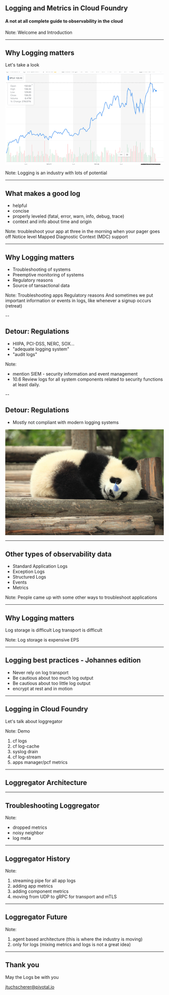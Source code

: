<!-- .slide: class="titlePage" -->

## Logging and Metrics in Cloud Foundry

#### A not at all complete guide to observability in the cloud

Note:
Welcome and Introduction

---

## Why Logging matters

Let's take a look 

![Splunk stock price is surging](./images/splunk-stock.png) <!-- .element: class="fragment" data-fragment-index="1" -->

Note:
Logging is an industry with lots of potential

---

## What makes a good log

* helpful
* concise
* properly leveled (fatal, error, warn, info, debug, trace)
* context and info about time and origin

Note:
troubleshoot your app at three in the morning when your pager goes off
Notice level
Mapped Diagnostic Context (MDC) support

---

## Why Logging matters

* Troubleshooting of systems <!-- .element: class="fragment fade-in"  -->
* Preemptive monitoring of systems <!-- .element: class="fragment fade-in"  -->
* Regulatory reasons <!-- .element: class="fragment fade-in"  -->
* Source of tansactional data <!-- .element: class="fragment fade-in-then-out"  -->
<p/> <!-- .element: class="fragment fade-in"  -->

Note:
Troubleshooting apps
Regulatory reasons
And sometimes we put important information or events in logs, like whenever a signup occurs (retreat)

--

## Detour: Regulations

* HIIPA, PCI-DSS, NERC, SOX...
* "adequate logging system"
* "audit logs"

Note:
* mention SIEM - security information and event management
* 10.6 Review logs for all system components related to security functions at least daily.

--

## Detour: Regulations

* Mostly not compliant with modern logging systems

![Sad about incompatible log regulations](./images/sad-panda.jpg) <!-- .element: class="fragment" data-fragment-index="1" -->

---

## Other types of observability data

* Standard Application Logs <!-- .element: class="fragment fade-in"  -->
* Exception Logs <!-- .element: class="fragment fade-in"  -->
* Structured Logs <!-- .element: class="fragment fade-in"  -->
* Events <!-- .element: class="fragment fade-in"  -->
* Metrics <!-- .element: class="fragment fade-in"  -->

Note:
People came up with some other ways to troubleshoot applications

---

## Why Logging matters

Log storage is difficult <!-- .element: class="fragment fade-in"  -->
Log transport is difficult <!-- .element: class="fragment fade-in"  -->

Note:
Log storage is expensive
EPS


---

## Logging best practices - Johannes edition

* Never rely on log transport <!-- .element: class="fragment fade-in"  -->
* Be cautious about too much log output <!-- .element: class="fragment fade-in"  -->
* Be cautious about too little log output <!-- .element: class="fragment fade-in"  -->
* encrypt at rest and in motion <!-- .element: class="fragment fade-in"  -->

---

## Logging in Cloud Foundry

Let's talk about loggregator

Note:
Demo
  1. cf logs
  3. cf log-cache
  4. syslog drain
  2. cf log-stream
  5. apps manager/pcf metrics

---

## Loggregator Architecture


---

## Troubleshooting Loggregator


Note:
  * dropped metrics 
  * noisy neighbor
  * log meta

---

## Loggregator History

Note:
  1. streaming pipe for all app logs
  3. adding app metrics
  2. adding component metrics
  4. moving from UDP to gRPC for transport and mTLS

---

## Loggregator Future

Note:
  1. agent based architecture (this is where the industry is moving)
  2. only for logs (mixing metrics and logs is not a great idea)

---

## Thank you

May the Logs be with you

jtuchscherer@pivotal.io
